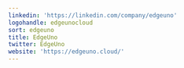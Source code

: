 ```yaml
---
linkedin: 'https://linkedin.com/company/edgeuno'
logohandle: edgeunocloud
sort: edgeuno
title: EdgeUno
twitter: EdgeUno
website: 'https://edgeuno.cloud/'
---
```

